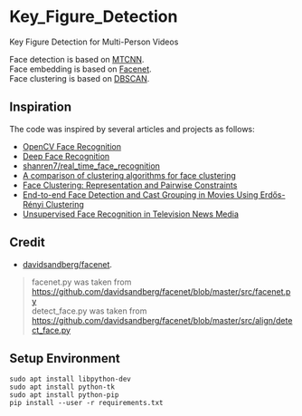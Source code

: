 # Key_Figure_Detection

Key Figure Detection for Multi-Person Videos

Face detection is based on [MTCNN](https://kpzhang93.github.io/MTCNN_face_detection_alignment/index.html).  
Face embedding is based on [Facenet](https://arxiv.org/abs/1503.03832).  
Face clustering is based on [DBSCAN](https://www.aaai.org/Papers/KDD/1996/KDD96-037.pdf).  

## Inspiration

The code was inspired by several articles and projects as follows:

* [OpenCV Face Recognition](https://www.pyimagesearch.com/2018/09/24/opencv-face-recognition/)  
* [Deep Face Recognition](https://www.robots.ox.ac.uk/~vgg/publications/2015/Parkhi15/parkhi15.pdf)  
* [shanren7/real_time_face_recognition](https://github.com/shanren7/real_time_face_recognition)  
* [A comparison of clustering algorithms for face clustering](http://fse.studenttheses.ub.rug.nl/18064/1/Report_research_internship.pdf)  
* [Face Clustering: Representation and Pairwise Constraints](https://arxiv.org/pdf/1706.05067.pdf)  
* [End-to-end Face Detection and Cast Grouping in Movies Using Erdős-Rényi Clustering](https://arxiv.org/pdf/1709.02458.pdf)  
* [Unsupervised Face Recognition in Television News Media](http://cs229.stanford.edu/proj2017/final-reports/5244380.pdf)  

## Credit

* [davidsandberg/facenet](https://github.com/davidsandberg/facenet).

> facenet.py was taken from https://github.com/davidsandberg/facenet/blob/master/src/facenet.py  
> detect_face.py was taken from https://github.com/davidsandberg/facenet/blob/master/src/align/detect_face.py  


## Setup Environment

```
sudo apt install libpython-dev
sudo apt install python-tk
sudo apt install python-pip
pip install --user -r requirements.txt
```
